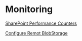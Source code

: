 # Monitoring

[SharePoint Performance Counters](https://docs.microsoft.com/en-us/sharepoint/administration/monitoring-and-maintaining)

[Configure Remot BlobStorage](https://docs.microsoft.com/en-us/sharepoint/administration/install-and-configure-rbs)

